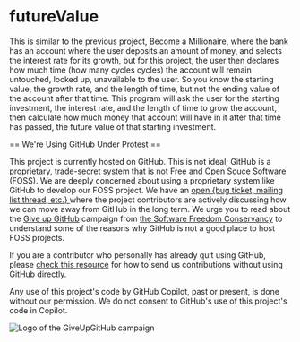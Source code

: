 # futureValue
This is similar to the previous project, Become a Millionaire, where the bank has an account where the user deposits an amount of money, and selects the interest rate for its growth, but for this project, the user then declares how much time (how many cycles cycles) the account will remain untouched, locked up, unavailable to the user. So you know the starting value, the growth rate, and the length of time, but not the ending value of the account after that time. This program will ask the user for the starting investment, the interest rate, and the length of time to grow the account, then calculate how much money that account will have in it after that time has passed, the future value of that starting investment.


== We're Using GitHub Under Protest ==

This project is currently hosted on GitHub.  This is not ideal; GitHub is a
proprietary, trade-secret system that is not Free and Open Souce Software
(FOSS).  We are deeply concerned about using a proprietary system like GitHub
to develop our FOSS project.  We have an
[open {bug ticket, mailing list thread, etc.} ](INSERT_LINK) where the
project contributors are actively discussing how we can move away from GitHub
in the long term.  We urge you to read about the
[Give up GitHub](https://GiveUpGitHub.org) campaign from
[the Software Freedom Conservancy](https://sfconservancy.org) to understand
some of the reasons why GitHub is not a good place to host FOSS projects.

If you are a contributor who personally has already quit using GitHub, please
[check this resource](INSERT_LINK) for how to send us contributions without
using GitHub directly.

Any use of this project's code by GitHub Copilot, past or present, is done
without our permission.  We do not consent to GitHub's use of this project's
code in Copilot.

![Logo of the GiveUpGitHub campaign](https://sfconservancy.org/img/GiveUpGitHub.png)
